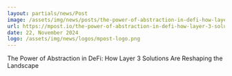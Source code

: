 ```yaml
---
layout: partials/news/Post
image: /assets/img/news/posts/the-power-of-abstraction-in-defi-how-layer-3-solutions-are-reshaping-the-landscape.webp
url: https://mpost.io/the-power-of-abstraction-in-defi-how-layer-3-solutions-are-reshaping-the-landscape/
date: 22, November 2024
logo: /assets/img/news/logos/mpost-logo.png
---
```


The Power of Abstraction in DeFi: How Layer 3 Solutions Are Reshaping the Landscape
